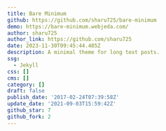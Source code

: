 ```yaml
---
title: Bare Minimum
github: https://github.com/sharu725/bare-minimum
demo: https://bare-minimum.webjeda.com/
author: sharu725
author_link: https://github.com/sharu725
date: 2023-11-30T09:45:44.485Z
description: A minimal theme for long text posts.
ssg:
  - Jekyll
css: []
cms: []
category: []
draft: false
publish_date: '2017-02-24T07:39:58Z'
update_date: '2021-09-03T15:59:42Z'
github_star: 7
github_fork: 2
---
```

